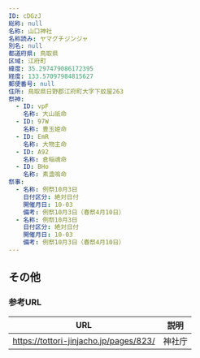 ```yaml
---
ID: cDGzJ
総称: null
名称: 山口神社
名称読み: ヤマグチジンジャ
別名: null
都道府県: 鳥取県
区域: 江府町
緯度: 35.297479086172395
経度: 133.57097984815627
郵便番号: null
住所: 鳥取県日野郡江府町大字下蚊屋263
祭神:
  - ID: vpF
    名称: 大山祇命
  - ID: 97W
    名称: 豊玉姫命
  - ID: EmR
    名称: 大物主命
  - ID: A92
    名称: 倉稲魂命
  - ID: BHo
    名称: 素盞嗚命
祭事:
  - 名称: 例祭10月3日
    日付区分: 絶対日付
    開催月日: 10-03
    備考: 例祭10月3日（春祭4月10日）
  - 名称: 例祭10月3日
    日付区分: 絶対日付
    開催月日: 10-03
    備考: 例祭10月3日（春祭4月10日）
---
```


## その他

### 参考URL

| URL                                    | 説明   |
| -------------------------------------- | ------ |
| https://tottori-jinjacho.jp/pages/823/ | 神社庁 |
